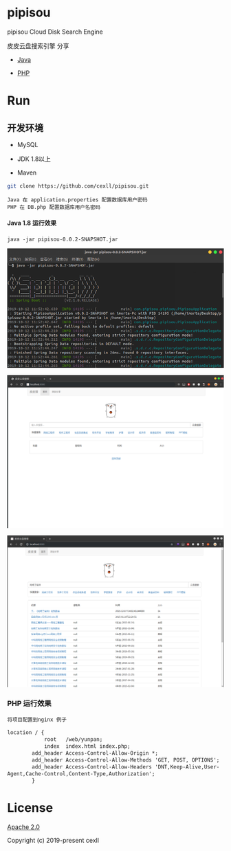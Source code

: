 # pipisou

pipisou Cloud Disk Search Engine

皮皮云盘搜索引擎 分享

- [Java](./java)

- [PHP](./php)

# Run

## 开发环境

- MySQL

- JDK 1.8以上

- Maven

```bash
git clone https://github.com/cexll/pipisou.git
```

```
Java 在 application.properties 配置数据库用户密码
PHP 在 DB.php 配置数据库用户名密码
```



#### Java 1.8 运行效果

`java -jar pipisou-0.0.2-SNAPSHOT.jar `

![2.png](image/2.png)

![1.png](image/1.png)

![3.png](image/3.png)

### PHP 运行效果

`将项目配置到nginx 例子`

```
location / {
            root   /web/yunpan;
            index  index.html index.php;
        add_header Access-Control-Allow-Origin *;
        add_header Access-Control-Allow-Methods 'GET, POST, OPTIONS';
        add_header Access-Control-Allow-Headers 'DNT,Keep-Alive,User-Agent,Cache-Control,Content-Type,Authorization';
        }
```

# License

[Apache 2.0](LICENSE) 

Copyright (c) 2019-present cexll
